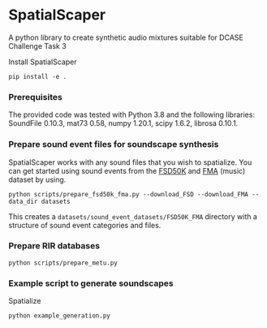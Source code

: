 # SpatialScaper

A python library to create synthetic audio mixtures suitable for DCASE Challenge Task 3

Install SpatialScaper
```
pip install -e .
```

### Prerequisites

The provided code was tested with Python 3.8 and the following libraries:
SoundFile 0.10.3, mat73 0.58, numpy 1.20.1, scipy 1.6.2, librosa 0.10.1. 

### Prepare sound event files for soundscape synthesis

SpatialScaper works with any sound files that you wish to spatialize. You can get started using sound events from the [FSD50K](https://zenodo.org/record/4060432#.ZE7ely2B0Ts) and [FMA](https://github.com/mdeff/fma) (music) dataset by using.

```
python scripts/prepare_fsd50k_fma.py --download_FSD --download_FMA --data_dir datasets
```

This creates a `datasets/sound_event_datasets/FSD50K_FMA` directory with a structure of sound event categories and files. 

### Prepare RIR databases

```
python scripts/prepare_metu.py
```

### Example script to generate soundscapes
Spatialize
```
python example_generation.py
```
